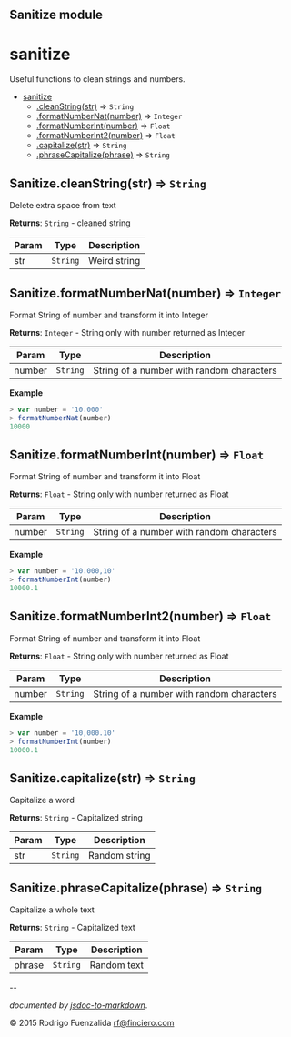 Sanitize module
---------------

<a name="module_sanitize"></a>
# sanitize
Useful functions to clean strings and numbers.


* [sanitize](#module_sanitize)
  * [.cleanString(str)](#module_sanitize.cleanString) ⇒ <code>String</code>
  * [.formatNumberNat(number)](#module_sanitize.formatNumberNat) ⇒ <code>Integer</code>
  * [.formatNumberInt(number)](#module_sanitize.formatNumberInt) ⇒ <code>Float</code>
  * [.formatNumberInt2(number)](#module_sanitize.formatNumberInt2) ⇒ <code>Float</code>
  * [.capitalize(str)](#module_sanitize.capitalize) ⇒ <code>String</code>
  * [.phraseCapitalize(phrase)](#module_sanitize.phraseCapitalize) ⇒ <code>String</code>

<a name="module_sanitize.cleanString"></a>
## Sanitize.cleanString(str) ⇒ <code>String</code>
Delete extra space from text

**Returns**: <code>String</code> - cleaned string  

<table>
  <thead>
    <tr>
      <th>Param</th><th>Type</th><th>Description</th>
    </tr>
  </thead>
  <tbody>
    <tr>
    <td>str</td><td><code>String</code></td><td>Weird string</td>
    </tr>
  </tbody>
</table>

<a name="module_sanitize.formatNumberNat"></a>
## Sanitize.formatNumberNat(number) ⇒ <code>Integer</code>
Format String of number and transform it into Integer

**Returns**: <code>Integer</code> - String only with number returned as Integer  

<table>
  <thead>
    <tr>
      <th>Param</th><th>Type</th><th>Description</th>
    </tr>
  </thead>
  <tbody>
    <tr>
    <td>number</td><td><code>String</code></td><td>String of a number with random characters</td>
    </tr>
  </tbody>
</table>

**Example**  
```js
> var number = '10.000'
> formatNumberNat(number)
10000
```
<a name="module_sanitize.formatNumberInt"></a>
## Sanitize.formatNumberInt(number) ⇒ <code>Float</code>
Format String of number and transform it into Float

**Returns**: <code>Float</code> - String only with number returned as Float  

<table>
  <thead>
    <tr>
      <th>Param</th><th>Type</th><th>Description</th>
    </tr>
  </thead>
  <tbody>
    <tr>
    <td>number</td><td><code>String</code></td><td>String of a number with random characters</td>
    </tr>
  </tbody>
</table>

**Example**  
```js
> var number = '10.000,10'
> formatNumberInt(number)
10000.1
```
<a name="module_sanitize.formatNumberInt2"></a>
## Sanitize.formatNumberInt2(number) ⇒ <code>Float</code>
Format String of number and transform it into Float

**Returns**: <code>Float</code> - String only with number returned as Float  

<table>
  <thead>
    <tr>
      <th>Param</th><th>Type</th><th>Description</th>
    </tr>
  </thead>
  <tbody>
    <tr>
    <td>number</td><td><code>String</code></td><td>String of a number with random characters</td>
    </tr>
  </tbody>
</table>

**Example**  
```js
> var number = '10,000.10'
> formatNumberInt(number)
10000.1
```
<a name="module_sanitize.capitalize"></a>
## Sanitize.capitalize(str) ⇒ <code>String</code>
Capitalize a word

**Returns**: <code>String</code> - Capitalized string  

<table>
  <thead>
    <tr>
      <th>Param</th><th>Type</th><th>Description</th>
    </tr>
  </thead>
  <tbody>
    <tr>
    <td>str</td><td><code>String</code></td><td>Random string</td>
    </tr>
  </tbody>
</table>

<a name="module_sanitize.phraseCapitalize"></a>
## Sanitize.phraseCapitalize(phrase) ⇒ <code>String</code>
Capitalize a whole text

**Returns**: <code>String</code> - Capitalized text  

<table>
  <thead>
    <tr>
      <th>Param</th><th>Type</th><th>Description</th>
    </tr>
  </thead>
  <tbody>
    <tr>
    <td>phrase</td><td><code>String</code></td><td>Random text</td>
    </tr>
  </tbody>
</table>




--

*documented by [jsdoc-to-markdown](https://github.com/75lb/jsdoc-to-markdown)*.

&copy; 2015 Rodrigo Fuenzalida <rf@finciero.com>